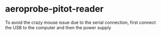 # aeroprobe-pitot-reader

To avoid the crazy mouse issue due to the serial connection, first connect the USB to the computer and then the power supply